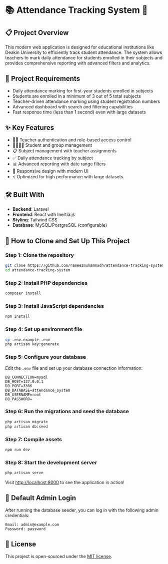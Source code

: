 # 📚 Attendance Tracking System 📝

## 📋 Project Overview

This modern web application is designed for educational institutions like Deakin University to efficiently track student attendance. The system allows teachers to mark daily attendance for students enrolled in their subjects and provides comprehensive reporting with advanced filters and analytics.

## 🎯 Project Requirements

- Daily attendance marking for first-year students enrolled in subjects
- Students are enrolled in a minimum of 3 out of 5 total subjects
- Teacher-driven attendance marking using student registration numbers
- Advanced dashboard with search and filtering capabilities
- Fast response time (less than 1 second) even with large datasets

## ✨ Key Features

- 🧑‍🏫 Teacher authentication and role-based access control
- 👨‍👩‍👧‍👦 Student and group management
- 📋 Subject management with teacher assignments
- ✅ Daily attendance tracking by subject
- 📊 Advanced reporting with date range filters
- 📱 Responsive design with modern UI
- ⚡ Optimized for high performance with large datasets

## 🛠️ Built With

- **Backend**: Laravel
- **Frontend**: React with Inertia.js
- **Styling**: Tailwind CSS
- **Database**: MySQL/PostgreSQL (configurable)

## 🚀 How to Clone and Set Up This Project

### Step 1: Clone the repository

```bash
git clone https://github.com/rameezmuhammadh/attendance-tracking-system.git
cd attendance-tracking-system
```

### Step 2: Install PHP dependencies

```bash
composer install
```

### Step 3: Install JavaScript dependencies

```bash
npm install
```

### Step 4: Set up environment file

```bash
cp .env.example .env
php artisan key:generate
```

### Step 5: Configure your database

Edit the `.env` file and set up your database connection information:

```
DB_CONNECTION=mysql
DB_HOST=127.0.0.1
DB_PORT=3306
DB_DATABASE=attendance_system
DB_USERNAME=root
DB_PASSWORD=
```

### Step 6: Run the migrations and seed the database

```bash
php artisan migrate
php artisan db:seed
```

### Step 7: Compile assets

```bash
npm run dev
```

### Step 8: Start the development server

```bash
php artisan serve
```

Visit [http://localhost:8000](http://localhost:8000) to see the application in action!

## 👤 Default Admin Login

After running the database seeder, you can log in with the following admin credentials:

```
Email: admin@example.com
Password: password
```

## 📝 License

This project is open-sourced under the [MIT license](https://opensource.org/licenses/MIT).
